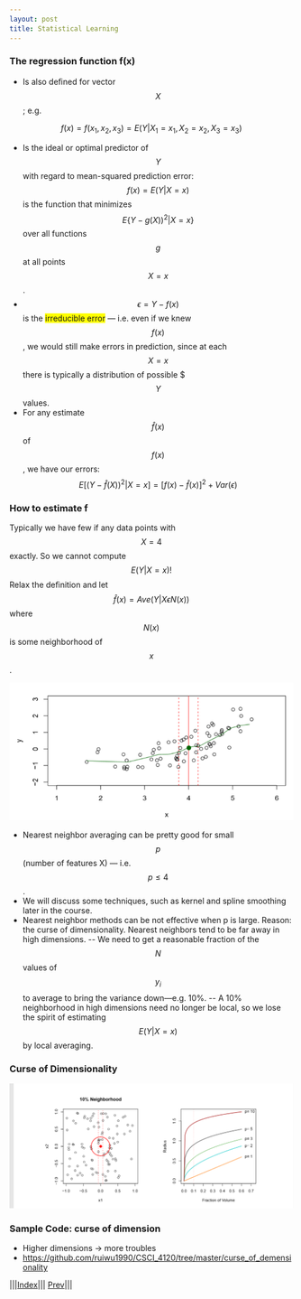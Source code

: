 ```yaml
---
layout: post
title: Statistical Learning
---
```

### The regression function f(x)

- Is also deﬁned for vector $$X$$ ; e.g. 

$$f(x) = f(x_1,x_2,x_3)=E(Y|X_1=x_1, X_2 = x_2, X_3 = x_3)$$

- Is the ideal or optimal predictor of $$Y$$ with regard to mean-squared prediction error: 
$$f(x) = E(Y|X = x)$$ is the function that minimizes $$E\{Y-g(X))^2|X=x\}$$ over all functions $$g$$ at all points $$X = x$$.
- $$\epsilon=Y-f(x)$$ is the <span style="background-color: #FFFF00">irreducible error</span> — i.e. even if we knew $$f(x)$$, we would still make errors in prediction, since at each $$X = x$$ there is typically a distribution of possible $$$Y$$ values.
- For any estimate $$\hat{f}(x)$$ of $$f(x)$$, we have our errors:
 $$E[(Y-\hat{f}(X))^2|X=x]=[f(x)-\hat{f}(x)]^2+Var(\epsilon)$$

### How to estimate f 

Typically we have few if any data points with $$X = 4$$ exactly.
So we cannot compute $$E(Y|X = x)!$$ 
Relax the deﬁnition and let $$\hat{f}(x)=Ave(Y|X\epsilon N(x))$$ where $$N(x)$$ is some neighborhood of $$x$$.

![](howfx.png)

- Nearest neighbor averaging can be pretty good for small $$p$$ (number of features X) — i.e. $$p ≤ 4$$. 
- We will discuss some techniques, such as kernel and spline smoothing later in the course.
- Nearest neighbor methods can be not effective when p is large. Reason: the curse of dimensionality. Nearest neighbors tend to be far away in high dimensions.
-- We need to get a reasonable fraction of the $$N$$ values of $$y_i$$ to average to bring the variance down—e.g. 10%.
-- A 10% neighborhood in high dimensions need no longer be local, so we lose the spirit of estimating $$E(Y|X = x)$$ by local averaging.


### Curse of Dimensionality

![](curse.png)

### Sample Code: curse of dimension
- Higher dimensions -> more troubles
- <https://github.com/ruiwu1990/CSCI_4120/tree/master/curse_of_demensionality>


|||[Index](../../)||| [Prev](../)|||

